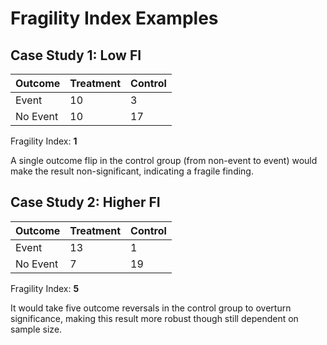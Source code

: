 # Fragility Index Examples

## Case Study 1: Low FI
| Outcome | Treatment | Control |
|---------|-----------|---------|
| Event   | 10        | 3       |
| No Event| 10        | 17      |

Fragility Index: **1**

A single outcome flip in the control group (from non-event to event) would make the result non-significant, indicating a fragile finding.

## Case Study 2: Higher FI
| Outcome | Treatment | Control |
|---------|-----------|---------|
| Event   | 13        | 1       |
| No Event| 7         | 19      |

Fragility Index: **5**

It would take five outcome reversals in the control group to overturn significance, making this result more robust though still dependent on sample size.
